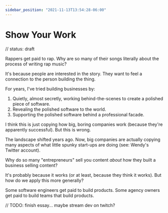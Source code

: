 ```yaml
---
sidebar_position: "2021-11-13T13:54:28-06:00"
---
```


# Show Your Work

// status: draft

Rappers get paid to rap. Why are so many of their songs literally about the process of writing rap music?

It's because people are interested in the story. They want to feel a connection to the person building the thing.

For years, I've tried building businesses by:

1) Quietly, almost secretly, working behind-the-scenes to create a polished piece of software.
2) Revealing the polished software to the world.
3) Supporting the polished software behind a professional facade.

I think this is just copying how big, boring companies work (because they're apparently successful). But this is wrong.

The landscape shifted years ago. Now, big companies are actually copying many aspects of what little spunky start-ups are doing (see: Wendy's Twitter account).

Why do so many "entrepreneurs" sell you content _about_ how they built a business selling content?

It's probably because it works (or at least, because they think it works). But how do we apply this more generally?

Some software engineers get paid to build products. Some agency owners get paid to build teams that build products.

// TODO: finish essay... maybe stream dev on twitch?
